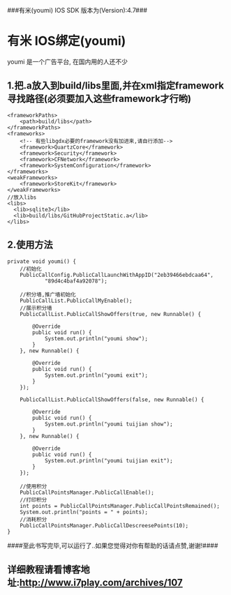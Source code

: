 ###有米(youmi) IOS SDK 版本为(Version):4.7###
# 有米 IOS绑定(youmi)
youmi 是一个广告平台, 在国内用的人还不少

## 1.把.a放入到build/libs里面,并在xml指定framework寻找路径(必须要加入这些framework才行哟) ##
    <frameworkPaths>
    	<path>build/libs</path>
    </frameworkPaths>
    <frameworks>
        <!-- 有些libgdx必要的framework没有加进来,请自行添加-->
        <framework>QuartzCore</framework>
        <framework>Security</framework>
        <framework>CFNetwork</framework>
        <framework>SystemConfiguration</framework>
    </frameworks>
    <weakFrameworks>
        <framework>StoreKit</framework>
    </weakFrameworks>
    //放入libs
    <libs>
      <lib>sqlite3</lib>  
      <lib>build/libs/GitHubProjectStatic.a</lib>
    </libs>

## 2.使用方法 ##
    private void youmi() {
    	//初始化
    	PublicCallConfig.PublicCallLaunchWithAppID("2eb39466ebdcaa64",
    			"89d4c4baf4a92078");
    	
    	//积分墙,推广墙初始化
    	PublicCallList.PublicCallMyEnable();
    	//展示积分墙
    	PublicCallList.PublicCallShowOffers(true, new Runnable() {
    
    		@Override
    		public void run() {
    			System.out.println("youmi show");
    		}
    	}, new Runnable() {
    
    		@Override
    		public void run() {
    			System.out.println("youmi exit");
    		}
    	});
    
    	PublicCallList.PublicCallShowOffers(false, new Runnable() {
    
    		@Override
    		public void run() {
    			System.out.println("youmi tuijian show");
    		}
    	}, new Runnable() {
    
    		@Override
    		public void run() {
    			System.out.println("youmi tuijian exit");
    		}
    	});
    	
    	//使用积分
    	PublicCallPointsManager.PublicCallEnable();
    	//打印积分
    	int points = PublicCallPointsManager.PublicCallPointsRemained();
    	System.out.println("points = " + points);
    	//消耗积分
    	PublicCallPointsManager.PublicCallDescreesePoints(10);
    }
    
####至此书写完毕,可以运行了..如果您觉得对你有帮助的话请点赞,谢谢!####
## 详细教程请看博客地址:http://www.i7play.com/archives/107 ##